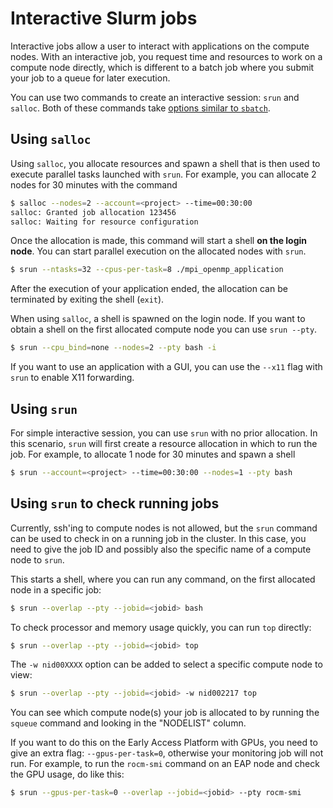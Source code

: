 # Interactive Slurm jobs

[sbatch-options]: ./batch-job.md#common-slurm-options

Interactive jobs allow a user to interact with applications on the compute
nodes. With an interactive job, you request time and resources to work on a
compute node directly, which is different to a batch job where you submit your
job to a queue for later execution.

You can use two commands to create an interactive session: `srun` and `salloc`.
Both of these commands take [options similar to `sbatch`][sbatch-options].

## Using `salloc`

Using `salloc`, you allocate resources and spawn a shell that is then used to
execute parallel tasks launched with `srun`. For example, you can allocate 2
nodes for 30 minutes with the command

```bash
$ salloc --nodes=2 --account=<project> --time=00:30:00
salloc: Granted job allocation 123456
salloc: Waiting for resource configuration
```

Once the allocation is made, this command will start a shell **on the login
node**. You can start parallel execution on the allocated nodes with `srun`.

```bash
$ srun --ntasks=32 --cpus-per-task=8 ./mpi_openmp_application
```

After the execution of your application ended, the allocation can be terminated
by exiting the shell (`exit`).

When using `salloc`, a shell is spawned on the login node. If you want to
obtain a shell on the first allocated compute node you can use `srun --pty`.

```bash
$ srun --cpu_bind=none --nodes=2 --pty bash -i
```

If you want to use an application with a GUI, you can use the `--x11` flag with
`srun` to enable X11 forwarding.

## Using `srun`

For simple interactive session, you can use `srun` with no prior allocation. In
this scenario, `srun` will first create a resource allocation in which to run
the job. For example, to allocate 1 node for 30 minutes and spawn a shell

```bash
$ srun --account=<project> --time=00:30:00 --nodes=1 --pty bash
```

## Using `srun` to check running jobs

Currently, ssh'ing to compute nodes is not allowed, but the `srun` command can
be used to check in on a running job in the cluster. In this case, you need to
give the job ID and possibly also the specific name of a compute node to `srun`.

This starts a shell, where you can run any command, on the first allocated node
in a specific job:

```bash
$ srun --overlap --pty --jobid=<jobid> bash
```

To check processor and memory usage quickly, you can run `top` directly:

```bash
$ srun --overlap --pty --jobid=<jobid> top
```

The `-w nid00XXXX` option can be added to select a specific compute node to view:

```bash
$ srun --overlap --pty --jobid=<jobid> -w nid002217 top
```

You can see which compute node(s) your job is allocated to by running the
`squeue` command and looking in the "NODELIST" column.

If you want to do this on the Early Access Platform with GPUs, you need to give
an extra flag: `--gpus-per-task=0`, otherwise your monitoring job will not run.
For example, to run the `rocm-smi` command on an EAP node and check the GPU
usage, do like this:

```bash
$ srun --gpus-per-task=0 --overlap --jobid=<jobid> --pty rocm-smi
```
